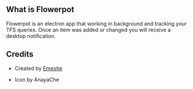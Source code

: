 ## What is Flowerpot

Flowerpot is an electron app that working in background and tracking your TFS queries. Once an item was added or changed you will receive a desktop notification.

## Credits

-   Created by [Emestie](https://github.com/Emestie)

-   Icon by AnayaChe
